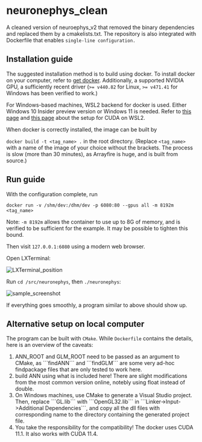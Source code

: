# neuronephys_clean
A cleaned version of neuroephys_v2 that removed the binary dependencies and replaced them by a cmakelists.txt.
The repository is also integrated with Dockerfile that enables ```single-line configuration.```
## Installation guide
The suggested installation method is to build using docker. To install docker on your computer, refer to [get docker](https://docs.docker.com/get-docker/). 
Additionally, a supported NVIDIA GPU, a sufficiently recent driver (```>= v440.82``` for Linux, ```>= v471.41``` for Windows has been verified to work.)

For Windows-based machines, WSL2 backend for docker is used. Either Windows 10 Insider preview version or Windows 11 is needed. Refer to [this page](https://docs.nvidia.com/cuda/wsl-user-guide/index.html) and [this page](https://docs.microsoft.com/ja-jp/windows/ai/directml/gpu-cuda-in-wsl) about the setup for CUDA on WSL2. 

When docker is correctly installed, the image can be built by

```docker build -t <tag_name> .```
in the root directory. (Replace ```<tag_name>``` with a name of the image of your choice without the brackets. The process is slow (more than 30 minutes), as Arrayfire is huge, and is built from source.)
## Run guide
With the configuration complete, run

```docker run -v /shm/dev:/dhm/dev -p 6080:80 --gpus all -m 8192m <tag_name>```

Note: ```-m 8192m``` allows the container to use up to 8G of memory, and is verified to be sufficient for the example. It may be possible to tighten this bound.

Then visit ```127.0.0.1:6080``` using a modern web browser.

Open LXTerminal:

![LXTerminal_position](find_LXTerminal.jpg)

Run ```cd /src/neuronephys```, then ```./neuronephys```:

![sample_screenshot](run_example.jpg)

If everything goes smoothly, a program similar to above should show up.

## Alternative setup on local computer
The program can be built with ```CMake```. While ```Dockerfile``` contains the details, here is an overview of the caveats: 
<ol>
  <li> ANN_ROOT and GLM_ROOT need to be passed as an argument to CMake, as ```findANN``` and ```findGLM``` are some very ad-hoc findpackage files that are only tested to work here. </li>
  <li> build ANN using what is included here! There are slight modifications from the most common version online, notebly using float instead of double. </li>
  <li> On Windows machines, use CMake to generate a Visual Studio project. Then, replace ```GL.lib``` with ```OpenGL32.lib``` in ```Linker->Input->Additional Dependencies```, and copy all the dll files with corresponding name to the directory containing the generated project file. </li>
  <li> You take the responsibility for the compatibility! The docker uses CUDA 11.1. It also works with CUDA 11.4.</li>
</ol>
  
